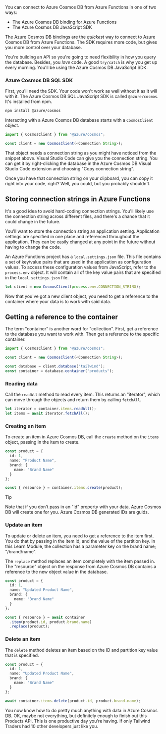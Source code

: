 You can connect to Azure Cosmos DB from Azure Functions in one of two ways:

* The Azure Cosmos DB binding for Azure Functions
* The Azure Cosmos DB JavaScript SDK

The Azure Cosmos DB bindings are the _quickest_ way to connect to Azure Cosmos DB from Azure Functions. The SDK requires more code, but gives you more control over your database.

You're building an API so you're going to need flexibility in how you query the database. Besides, you _love_ code. A good `try/catch` is why you get up every morning. You'll be using the Azure Cosmos DB JavaScript SDK.

### Azure Cosmos DB SQL SDK

First, you'll need the SDK. Your code won't work as well without it as it will with it. The Azure Cosmos DB SQL JavaScript SDK is called `@azure/cosmos`. It's installed from npm.

```bash
npm install @azure/cosmos
```

Interacting with a Azure Cosmos DB database starts with a `CosmosClient` object.

```typescript
import { CosmosClient } from "@azure/cosmos";

const client = new CosmosClient(<Connection String>);
```

That object needs a connection string as you might have noticed from the snippet above. Visual Studio Code can give you the connection string. You can get it by right-clicking the database in the Azure Cosmos DB Visual Studio Code extension and choosing "Copy connection string".

Once you have that connection string on your clipboard, you can copy it right into your code, right? Well, you could, but you probably shouldn't.

## Storing connection strings in Azure Functions

It's a good idea to avoid hard-coding connection strings. You'll likely use the connection string across different files, and there's a chance that it could change in the future.

You'll want to store the connection string an application setting. Application settings are specified in one place and referenced throughout the application. They can be easily changed at any point in the future without having to change the code.

An Azure Functions project has a `local.settings.json` file. This file contains a set of key/value pairs that are used in the application as configuration values. To access these configuration values from JavaScript, refer to the `process.env` object. It will contain all of the key value pairs that are specified in the `local.settings.json` file.

```typescript
let client = new CosmosClient(process.env.CONNECTION_STRING);
```

Now that you've got a new client object, you need to get a reference to the container where your data is to work with said data.

## Getting a reference to the container

The term "container" is another word for "collection". First, get a reference to the database you want to work with. Then get a reference to the specific container.

```typescript
import { CosmosClient } from "@azure/cosmos";

const client = new CosmosClient(<Connection String>);

const database = client.database("tailwind");
const container = database.container("products");
```

### Reading data

Call the `readAll` method to read every item. This returns an "iterator", which can move through the objects and return them by calling `fetchAll`.

```typescript
let iterator = container.items.readAll();
let items = await iterator.fetchAll();
```

### Creating an item

To create an item in Azure Cosmos DB, call the `create` method on the `items` object, passing in the item to create.

```typescript
const product = {
  id: 1,
  name: "Product Name",
  brand: {
    name: "Brand Name"
  }
};

const { resource } = container.items.create(product);
```

> [!TIP]
> Note that if you don't pass in an "id" property with your data, Azure Cosmos DB will create one for you. Azure Cosmos DB generated IDs are guids.

### Update an item

To update or delete an item, you need to get a reference to the item first. You do that by passing in the item id, and the value of the partition key. In this Learn Module, the collection has a parameter key on the brand name; "/brand/name".

The `replace` method replaces an item completely with the item passed in. The "resource" object on the response from Azure Cosmos DB contains a reference to the new object value in the database.

```typescript
const product = {
  id: 1,
  name: "Updated Product Name",
  brand: {
    name: "Brand Name"
  }
};

const { resource } = await container
  .item(product.id, product.brand.name)
  .replace(product);
```

### Delete an item

The `delete` method deletes an item based on the ID and partition key value that is specified.

```typescript
const product = {
  id: 1,
  name: "Updated Product Name",
  brand: {
    name: "Brand Name"
  }
};

await container.items.delete(product.id, product.brand.name);
```

You now know how to do pretty much anything with data in Azure Cosmos DB. OK, maybe not everything, but definitely enough to finish out this Products API. This is one productive day you're having. If only Tailwind Traders had 10 other developers just like you.
